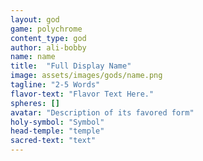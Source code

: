 ```yaml
---
layout: god
game: polychrome
content_type: god
author: ali-bobby
name: name
title:  "Full Display Name"
image: assets/images/gods/name.png
tagline: "2-5 Words"
flavor-text: "Flavor Text Here."
spheres: []
avatar: "Description of its favored form"
holy-symbol: "Symbol"
head-temple: "temple"
sacred-text: "text"
---
```


